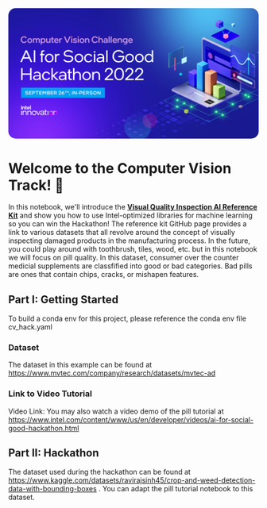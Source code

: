 
<center><img src="nb_imgs/CV_ON22.png" style="width:auto;border-radius:15px"/></center>

# Welcome to the Computer Vision Track! 🚀

In this notebook, we'll introduce the <b>[Visual Quality Inspection AI Reference Kit](https://github.com/oneapi-src/visual-quality-inspection)</b> and show you how to use Intel-optimized libraries for machine learning so you can win the Hackathon! The reference kit GitHub page provides a link to various datasets that all revolve around the concept of visually inspecting damaged products in the manufacturing process. In the future, you could play around with toothbrush, tiles, wood, etc. but in this notebook we will focus on pill quality. In this dataset, consumer over the counter medicial supplements are classfified into good or bad categories. Bad pills are ones that contain chips, cracks, or mishapen features. 

## Part I: Getting Started

To build a conda env for this project, please reference the conda env file cv_hack.yaml

### Dataset

The dataset in this example can be found at https://www.mvtec.com/company/research/datasets/mvtec-ad

### Link to Video Tutorial 

Video Link: You may also watch a video demo of the pill tutorial at https://www.intel.com/content/www/us/en/developer/videos/ai-for-social-good-hackathon.html

## Part II: Hackathon

The dataset used during the hackathon can be found at https://www.kaggle.com/datasets/ravirajsinh45/crop-and-weed-detection-data-with-bounding-boxes . You can adapt the pill tutorial notebook to this dataset. 
